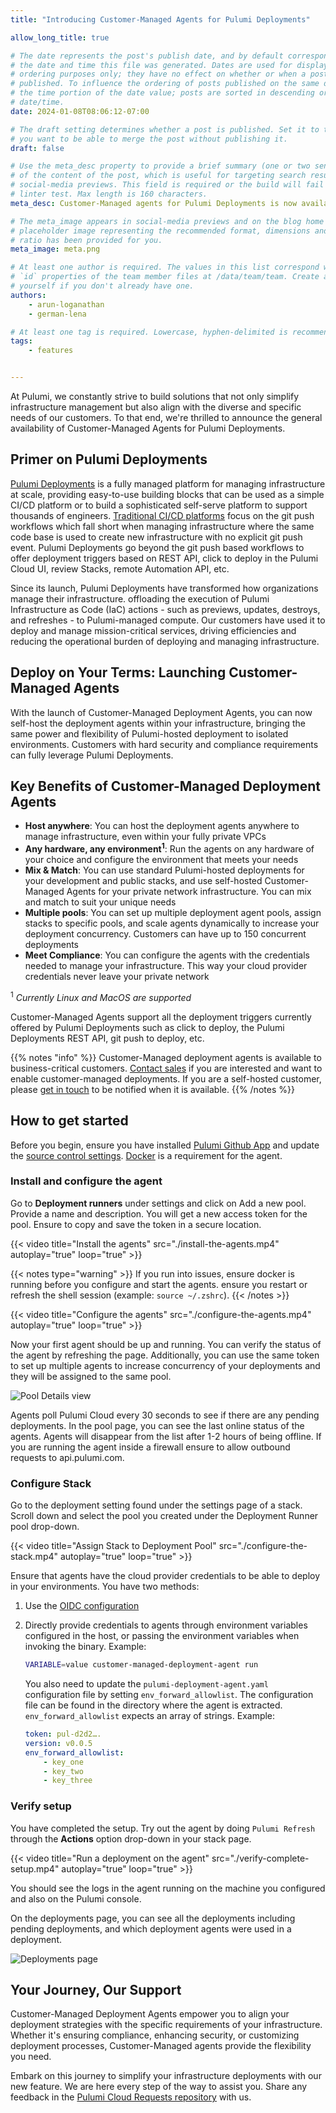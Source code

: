 ```yaml
---
title: "Introducing Customer-Managed Agents for Pulumi Deployments"

allow_long_title: true

# The date represents the post's publish date, and by default corresponds with
# the date and time this file was generated. Dates are used for display and
# ordering purposes only; they have no effect on whether or when a post is
# published. To influence the ordering of posts published on the same date, use
# the time portion of the date value; posts are sorted in descending order by
# date/time.
date: 2024-01-08T08:06:12-07:00

# The draft setting determines whether a post is published. Set it to true if
# you want to be able to merge the post without publishing it.
draft: false

# Use the meta_desc property to provide a brief summary (one or two sentences)
# of the content of the post, which is useful for targeting search results or
# social-media previews. This field is required or the build will fail the
# linter test. Max length is 160 characters.
meta_desc: Customer-Managed agents for Pulumi Deployments is now available, allowing users to self-host deployment agents and get the same power and flexibility of Pulumi Deployments. 

# The meta_image appears in social-media previews and on the blog home page. A
# placeholder image representing the recommended format, dimensions and aspect
# ratio has been provided for you.
meta_image: meta.png

# At least one author is required. The values in this list correspond with the
# `id` properties of the team member files at /data/team/team. Create a file for
# yourself if you don't already have one.
authors:
    - arun-loganathan
    - german-lena 

# At least one tag is required. Lowercase, hyphen-delimited is recommended.
tags:
    - features


---
```


At Pulumi, we constantly strive to build solutions that not only simplify infrastructure management but also align with the diverse and specific needs of our customers. To that end, we're thrilled to announce the general availability of Customer-Managed Agents for Pulumi Deployments. 

<!--more-->

## Primer on Pulumi Deployments

[Pulumi Deployments](/docs/pulumi-cloud/deployments/) is a fully managed platform for managing infrastructure at scale, providing easy-to-use building blocks that can be used as a simple CI/CD platform or to build a sophisticated self-serve platform to support thousands of engineers. [Traditional CI/CD platforms](/docs/pulumi-cloud/deployments/versus) focus on the git push workflows which fall short when managing infrastructure where the same code base is used to create new infrastructure with no explicit git push event.  Pulumi Deployments go beyond the git push based workflows to offer deployment triggers based on REST API, click to deploy in the Pulumi Cloud UI, review Stacks, remote Automation API, etc. 

Since its launch, Pulumi Deployments have transformed how organizations manage their infrastructure. offloading the execution of Pulumi Infrastructure as Code (IaC) actions - such as previews, updates, destroys, and refreshes - to Pulumi-managed compute. Our customers have used it to deploy and manage mission-critical services, driving efficiencies and reducing the operational burden of deploying and managing infrastructure. 

## Deploy on Your Terms: Launching Customer-Managed Agents

With the launch of Customer-Managed Deployment Agents, you can now self-host the deployment agents within your infrastructure, bringing the same power and flexibility of Pulumi-hosted deployment to isolated environments. Customers with hard security and compliance requirements can fully leverage Pulumi Deployments. 

## Key Benefits of Customer-Managed Deployment Agents

- **Host anywhere**: You can host the deployment agents anywhere to manage infrastructure, even within your fully private VPCs
- **Any hardware, any environment<sup>1</sup>**: Run the agents on any hardware of your choice and configure the environment that meets your needs
- **Mix & Match**: You can use standard Pulumi-hosted deployments for your development and public stacks, and use self-hosted Customer-Managed Agents for your private network infrastructure. You can mix and match to suit your unique needs
- **Multiple pools**: You can set up multiple deployment agent pools, assign stacks to specific pools, and scale agents dynamically to increase your deployment concurrency. Customers can have up to 150 concurrent deployments
- **Meet Compliance**: You can configure the agents with the credentials needed to manage your infrastructure. This way your cloud provider credentials never leave your private network

<sup>1</sup> *Currently Linux and MacOS are supported*

Customer-Managed Agents support all the deployment triggers currently offered by Pulumi Deployments such as click to deploy, the Pulumi Deployments REST API, git push to deploy, etc. 

{{% notes "info" %}}
Customer-Managed deployment agents is available to business-critical customers. [Contact sales](/contact/?form=sales) if you are interested and want to enable customer-managed deployments. If you are a self-hosted customer, please [get in touch](https://share.hsforms.com/1YajiJ73sSuGn5RoTkyvKxg2mxud) to be notified when it is available.
{{% /notes %}}


## How to get started

Before you begin, ensure you have installed [Pulumi Github App](/docs/using-pulumi/continuous-delivery/github-app/) and update the [source control settings](/docs/pulumi-cloud/deployments/get-started/#:~:text=Fill%20out%20the%20Source%20control%20settings). [Docker](https://docs.docker.com/engine/) is a requirement for the agent.

### Install and configure the agent

Go to **Deployment runners** under settings and click on Add a new pool. Provide a name and description. You will get a new access token for the pool. Ensure to copy and save the token in a secure location.

{{< video title="Install the agents" src="./install-the-agents.mp4" autoplay="true" loop="true" >}}

{{< notes type="warning" >}}
If you run into issues, ensure docker is running before you configure and start the agents. ensure you restart or refresh the shell session (example: `source ~/.zshrc`).
{{< /notes >}}

{{< video title="Configure the agents" src="./configure-the-agents.mp4" autoplay="true" loop="true" >}}

Now your first agent should be up and running. You can verify the status of the agent by refreshing the page. Additionally, you can use the same token to set up multiple agents to increase concurrency of your deployments and they will be assigned to the same pool.

![Pool Details view](./view-agent-status.png)

Agents poll Pulumi Cloud every 30 seconds to see if there are any pending deployments. In the pool page, you can see the last online status of the agents. Agents will disappear from the list after 1-2 hours of being offline. If you are running the agent inside a firewall ensure to allow outbound requests to api.pulumi.com.

### Configure Stack

Go to the deployment setting found under the settings page of a stack. Scroll down and select the pool you created under the Deployment Runner pool drop-down.

{{< video title="Assign Stack to Deployment Pool" src="./configure-the-stack.mp4" autoplay="true" loop="true" >}}

Ensure that agents have the cloud provider credentials to be able to deploy in your environments. You have two methods:

1. Use the [OIDC configuration](/docs/pulumi-cloud/oidc)
2. Directly provide credentials to agents through environment variables configured in the host, or passing the environment variables when invoking the binary. Example:

   ```bash
   VARIABLE=value customer-managed-deployment-agent run
   ```

   You also need to update the `pulumi-deployment-agent.yaml` configuration file by setting `env_forward_allowlist`. The configuration file can be found in the directory where the agent is extracted. `env_forward_allowlist` expects an array of strings. Example:

    ```yaml
    token: pul-d2d2….
    version: v0.0.5
    env_forward_allowlist:
        - key_one
        - key_two
        - key_three
    ```

### Verify setup

You have completed the setup. Try out the agent by doing `Pulumi Refresh` through the **Actions** option drop-down in your stack page.

{{< video title="Run a deployment on the agent" src="./verify-complete-setup.mp4" autoplay="true" loop="true" >}}

You should see the logs in the agent running on the machine you configured and also on the Pulumi console.

On the deployments page, you can see all the deployments including pending deployments, and which deployment agents were used in a deployment.

![Deployments page](./view-deployments-status.png)


## Your Journey, Our Support
Customer-Managed Deployment Agents empower you to align your deployment strategies with the specific requirements of your infrastructure. Whether it's ensuring compliance, enhancing security, or customizing deployment processes, Customer-Managed agents provide the flexibility you need.

Embark on this journey to simplify your infrastructure deployments with our new feature. We are here every step of the way to assist you. Share any feedback in the [Pulumi Cloud Requests repository](https://github.com/pulumi/pulumi-cloud-requests/issues/new/choose) with us.
